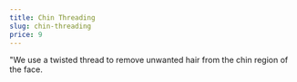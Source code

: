 ```yaml
---
title: Chin Threading
slug: chin-threading
price: 9
---
```


"We use a twisted thread to remove unwanted hair from the chin region of the face.
